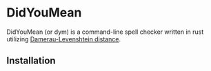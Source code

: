 # DidYouMean

DidYouMean (or dym) is a command-line spell checker written in rust utilizing [Damerau-Levenshtein distance](https://en.wikipedia.org/wiki/Damerau%E2%80%93Levenshtein_distance).

## Installation
